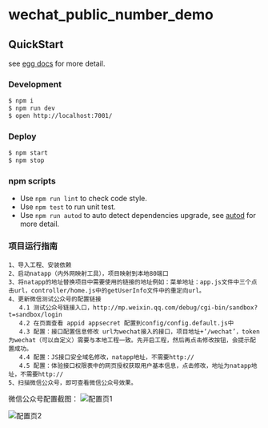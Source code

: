 # wechat_public_number_demo



## QuickStart

<!-- add docs here for user -->

see [egg docs][egg] for more detail.

### Development

```bash
$ npm i
$ npm run dev
$ open http://localhost:7001/
```

### Deploy

```bash
$ npm start
$ npm stop
```

### npm scripts

- Use `npm run lint` to check code style.
- Use `npm test` to run unit test.
- Use `npm run autod` to auto detect dependencies upgrade, see [autod](https://www.npmjs.com/package/autod) for more detail.


[egg]: https://eggjs.org

### 项目运行指南

```
1、导入工程、安装依赖
2、启动natapp（内外网映射工具），项目映射到本地80端口
3、将natapp的地址替换项目中需要使用的链接的地址例如：菜单地址：app.js文件中三个点击url，controller/home.js中的getUserInfo文件中的重定向url。
4、更新微信测试公众号的配置链接
   4.1 测试公众号链接入口，http://mp.weixin.qq.com/debug/cgi-bin/sandbox?t=sandbox/login
   4.2 在页面查看 appid appsecret 配置到config/config.default.js中
   4.3 配置：接口配置信息修改 url为wechat接入的接口，项目地址+‘/wechat’，token为wechat（可以自定义）需要与本地工程一致。先开启工程，然后再点击修改按钮，会提示配置成功。
   4.4 配置：JS接口安全域名修改，natapp地址，不需要http://
   4.5 配置：体验接口权限表中的网页授权获取用户基本信息，点击修改，地址为natapp地址，不需要http://
5、扫描微信公众号，即可查看微信公众号效果。
```

微信公众号配置截图：
![配置页1](https://upload-images.jianshu.io/upload_images/2227968-f0aed7bf4bde33e5.png?imageMogr2/auto-orient/strip%7CimageView2/2/w/1240)

![配置页2](https://upload-images.jianshu.io/upload_images/2227968-32a0b120450c1073.png?imageMogr2/auto-orient/strip%7CimageView2/2/w/1240)
